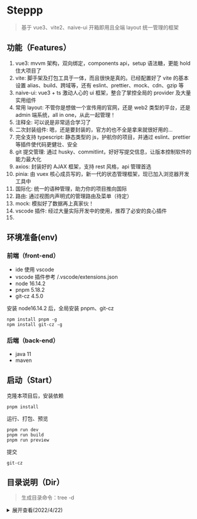# Steppp

> 基于 vue3、vite2、naive-ui 开箱即用且全端 layout 统一管理的框架

## 功能（Features）

1. vue3: mvvm 架构，双向绑定，components api，setup 语法糖，更能 hold 住大项目了
2. vite: 脚手架及打包工具于一体，而且很快是真的。已经配置好了 vite 的基本设置 alias、build、跨域等，还有 eslint、prettier、mock、cdn、gzip 等
3. naive-ui: vue3 + ts 激动人心的 ui 框架，整合了掌控全局的 provider 及大量实用组件
4. 常用 layout: 不管你是想做一个宣传用的官网，还是 web2 类型的平台，还是 admin 端系统，all in one，从此一起管理！
5. 注释全: 可以说是非常适合学习了
6. 二次封装组件: 嗯，还是要封装的，官方的也不全是拿来就很好用的...
7. 完全支持 typescript: 静态类型的 js，护航你的项目，并通过 eslint、prettier 等插件使代码更健壮、安全
8. git 提交管理: 通过 husky、commitlint，好好写提交信息，让版本控制软件的能力最大化
9. axios: 封装好的 AJAX 框架，支持 rest 风格，api 管理首选
10. pinia: 由 vuex 核心成员写的，新一代的状态管理框架，现已加入浏览器开发工具中
11. 国际化: 统一的语种管理，助力你的项目推向国际
12. 路由: 通过视图内声明式的管理路由及菜单（待定）
13. mock: 模拟好了数据再上真家伙！
14. vscode 插件: 经过大量实际开发中的使用，推荐了必安的良心插件
15.

## 环境准备(env)

### 前端（front-end）

-   ide 使用 vscode
-   vscode 插件参考 /.vscode/extensions.json
-   node 16.14.2
-   pnpm 5.18.2
-   git-cz 4.5.0

安装 node16.14.2 后，全局安装 pnpm、git-cz

```
npm install pnpm -g
npm install git-cz -g
```

### 后端（back-end）

-   java 11
-   maven

## 启动（Start）

克隆本项目后，安装依赖

```
pnpm install
```

运行、打包、预览

```
pnpm run dev
pnpm run build
pnpm run preview
```

提交

```
git-cz
```

## 目录说明（Dir）

> 生成目录命令：tree -d

<details>
<summary>展开查看(2022/4/22)</summary>
<pre><code>.
├── src
│   ├── assets
│   │   ├── css // ssc
│   │   ├── js // sj
│   │   ├── media // 各种静态媒体文件咯
│   │   │   └── public
│   │   └── plugins // 插件
│   ├── etc // 就是你项目招新人了，不要让他动这里的东西！
│   │   ├── api // ipa
│   │   ├── config // 软件的全局设定，比如常量、路由
│   │   ├── typings // 打开看看吧，全是全局声明，各种type、interface
│   │   ├── pinia // 状态管理，没用stroe因为和providers首字母重了
│   │   ├── providers // provider啥的，全局拿捏了属于是
│   │   └── utils // 系统工具包
│   │       └── hooks // app的hooks
│   └── spec // 具体业务
│       ├── field1 // 一个demo说明
│       ├── home // 主页
│       ├── pinia // pinia演示
│       └── ... // 其他demo演示
└── steppp-docs // 全部文档（好像就一个文件，bushi
</code></pre>
</details>
